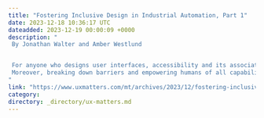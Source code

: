 ```yaml
---
title: "Fostering Inclusive Design in Industrial Automation, Part 1"
date: 2023-12-18 10:36:17 UTC
dateadded: 2023-12-19 00:00:09 +0000
description: "
 By Jonathan Walter and Amber Westlund 


 For anyone who designs user interfaces, accessibility and its associated value and impacts are important design considerations. However, accessibility best practices alone do not adequately address all aspects of human capabilities and people’s differences—whether physical or cognitive or a combination of the two. Individuals’ backgrounds, cultures, and other geographical and socioeconomic variables play a part as well. 
 Moreover, breaking down barriers and empowering humans of all capabilities becomes more fraught and challenging within the context of industrial automation, where a modernization lag and inertia regarding digital transformation to maximize the latest technologies and innovations still exist—which has negative impacts on fostering inclusivity. At Rockwell Automation, we’re making progress in cultivating inclusive-design practices that enable industrial workers in some of the most challenging contexts on the planet and uncovering best practices that could benefit any organization. Read More 
"
link: "https://www.uxmatters.com/mt/archives/2023/12/fostering-inclusive-design-in-industrial-automation-part-1.php"
category:
directory: _directory/ux-matters.md
---
```

